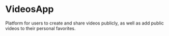 # VideosApp
Platform for users to create and share videos publicly, as well as add public videos to their personal favorites.
